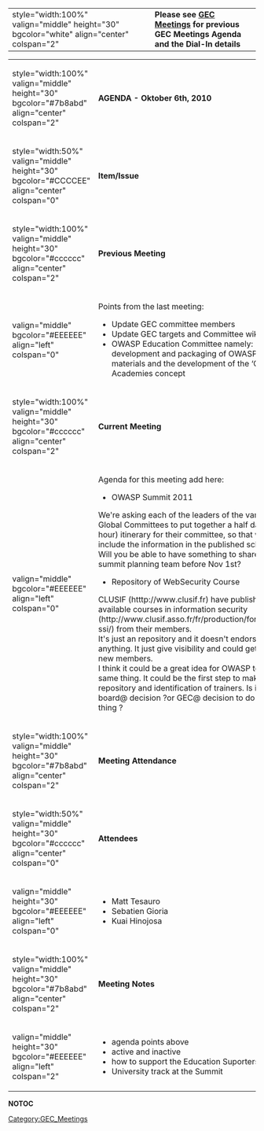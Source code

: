 |                                                                                           |                                                                                                                           |
| ----------------------------------------------------------------------------------------- | ------------------------------------------------------------------------------------------------------------------------- |
| style="width:100%" valign="middle" height="30" bgcolor="white" align="center" colspan="2" | **Please see [GEC Meetings](:Category:GEC_Meetings "wikilink") for previous GEC Meetings Agenda and the Dial-In details** |

<table>
<tbody>
<tr class="odd">
<td><p>style="width:100%" valign="middle" height="30" bgcolor="#7b8abd" align="center" colspan="2"</p></td>
<td><p><strong>AGENDA - Oktober 6th, 2010</strong></p></td>
</tr>
<tr class="even">
<td><p>style="width:50%" valign="middle" height="30" bgcolor="#CCCCEE" align="center" colspan="0"</p></td>
<td><p><strong>Item/Issue</strong></p></td>
</tr>
<tr class="odd">
<td><p>style="width:100%" valign="middle" height="30" bgcolor="#cccccc" align="center" colspan="2"</p></td>
<td><p><strong>Previous Meeting</strong></p></td>
</tr>
<tr class="even">
<td><p>valign="middle" bgcolor="#EEEEEE" align="left" colspan="0"</p></td>
<td><p>Points from the last meeting:</p>
<ul>
<li>Update GEC committee members</li>
<li>Update GEC targets and Committee wiki</li>
<li>OWASP Education Committee namely: development and packaging of OWASP Training materials and the development of the ‘OWASP Academies concept</li>
</ul></td>
</tr>
<tr class="odd">
<td><p>style="width:100%" valign="middle" height="30" bgcolor="#cccccc" align="center" colspan="2"</p></td>
<td><p><strong>Current Meeting</strong></p></td>
</tr>
<tr class="even">
<td><p>valign="middle" bgcolor="#EEEEEE" align="left" colspan="0"</p></td>
<td><p>Agenda for this meeting add here:</p>
<ul>
<li>OWASP Summit 2011</li>
</ul>
<p>We're asking each of the leaders of the various Global Committees to put together a half day (4 hour) itinerary for their committee, so that we can include the information in the published schedule. Will you be able to have something to share with the summit planning team before Nov 1st?</p>
<ul>
<li>Repository of WebSecurity Course<br />
</li>
</ul>
<p>CLUSIF (htttp://www.clusif.fr) have publish a list of available courses in information security (http://www.clusif.asso.fr/fr/production/formations-ssi/) from their members.<br />
It's just an repository and it doesn't endorse anything. It just give visibility and could get some new members.<br />
I think it could be a great idea for OWASP to do the same thing. It could be the first step to make some repository and identification of trainers. Is it a board@ decision ?or GEC@ decision to do the same thing ?</p></td>
</tr>
<tr class="odd">
<td><p>style="width:100%" valign="middle" height="30" bgcolor="#7b8abd" align="center" colspan="2"</p></td>
<td><p><strong>Meeting Attendance</strong></p></td>
</tr>
<tr class="even">
<td><p>style="width:50%" valign="middle" height="30" bgcolor="#cccccc" align="center" colspan="0"</p></td>
<td><p><strong>Attendees</strong></p></td>
</tr>
<tr class="odd">
<td><p>valign="middle" height="30" bgcolor="#EEEEEE" align="left" colspan="0"</p></td>
<td><ul>
<li>Matt Tesauro</li>
<li>Sebatien Gioria</li>
<li>Kuai Hinojosa</li>
</ul></td>
</tr>
<tr class="even">
<td><p>style="width:100%" valign="middle" height="30" bgcolor="#7b8abd" align="center" colspan="2"</p></td>
<td><p><strong>Meeting Notes</strong></p></td>
</tr>
<tr class="odd">
<td><p>valign="middle" height="30" bgcolor="#EEEEEE" align="left" colspan="2"</p></td>
<td><ul>
<li>agenda points above</li>
<li>active and inactive</li>
<li>how to support the Education Suporters</li>
<li>University track at the Summit</li>
</ul></td>
</tr>
</tbody>
</table>

__NOTOC__

[Category:GEC_Meetings](Category:GEC_Meetings "wikilink")